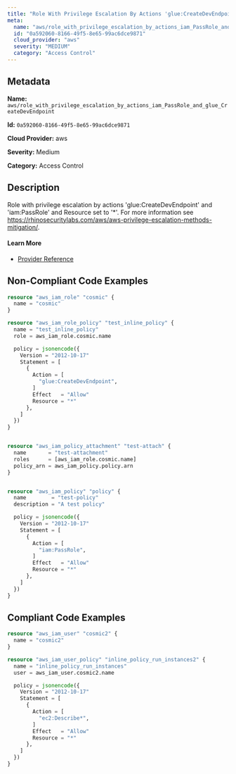 ```yaml
---
title: "Role With Privilege Escalation By Actions 'glue:CreateDevEndpoint' And 'iam:PassRole'"
meta:
  name: "aws/role_with_privilege_escalation_by_actions_iam_PassRole_and_glue_CreateDevEndpoint"
  id: "0a592060-8166-49f5-8e65-99ac6dce9871"
  cloud_provider: "aws"
  severity: "MEDIUM"
  category: "Access Control"
---
```


## Metadata
**Name:** `aws/role_with_privilege_escalation_by_actions_iam_PassRole_and_glue_CreateDevEndpoint`

**Id:** `0a592060-8166-49f5-8e65-99ac6dce9871`

**Cloud Provider:** aws

**Severity:** Medium

**Category:** Access Control

## Description
Role with privilege escalation by actions 'glue:CreateDevEndpoint' and 'iam:PassRole' and Resource set to '*'. For more information see https://rhinosecuritylabs.com/aws/aws-privilege-escalation-methods-mitigation/.

#### Learn More

 - [Provider Reference](https://registry.terraform.io/providers/hashicorp/aws/latest/docs/resources/iam_role_policy#policy)

## Non-Compliant Code Examples
```terraform
resource "aws_iam_role" "cosmic" {
  name = "cosmic"
}

resource "aws_iam_role_policy" "test_inline_policy" {
  name = "test_inline_policy"
  role = aws_iam_role.cosmic.name

  policy = jsonencode({
    Version = "2012-10-17"
    Statement = [
      {
        Action = [
          "glue:CreateDevEndpoint",
        ]
        Effect   = "Allow"
        Resource = "*"
      },
    ]
  })
}


resource "aws_iam_policy_attachment" "test-attach" {
  name       = "test-attachment"
  roles      = [aws_iam_role.cosmic.name]
  policy_arn = aws_iam_policy.policy.arn
}


resource "aws_iam_policy" "policy" {
  name        = "test-policy"
  description = "A test policy"

  policy = jsonencode({
    Version = "2012-10-17"
    Statement = [
      {
        Action = [
          "iam:PassRole",
        ]
        Effect   = "Allow"
        Resource = "*"
      },
    ]
  })
}

```

## Compliant Code Examples
```terraform
resource "aws_iam_user" "cosmic2" {
  name = "cosmic2"
}

resource "aws_iam_user_policy" "inline_policy_run_instances2" {
  name = "inline_policy_run_instances"
  user = aws_iam_user.cosmic2.name

  policy = jsonencode({
    Version = "2012-10-17"
    Statement = [
      {
        Action = [
          "ec2:Describe*",
        ]
        Effect   = "Allow"
        Resource = "*"
      },
    ]
  })
}

```